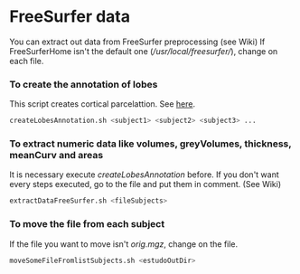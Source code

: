 # FreeSurfer data
You can extract out data from FreeSurfer preprocessing (see Wiki)
If FreeSurferHome isn't the default one (_/usr/local/freesurfer/_), change on each file.


### To create the annotation of lobes 
This script creates cortical parcelattion. See [here](https://surfer.nmr.mgh.harvard.edu/fswiki/CorticalParcellation).
```bash
createLobesAnnotation.sh <subject1> <subject2> <subject3> ...
```

### To extract numeric data like volumes, greyVolumes, thickness, meanCurv and areas
It is necessary execute _createLobesAnnotation_ before.
If you don't want every steps executed, go to the file and put them in comment. (See Wiki)
```bash
extractDataFreeSurfer.sh <fileSubjects>
```

### To move the file from each subject
If the file you want to move isn't _orig.mgz_, change on the file.
```bash
moveSomeFileFromlistSubjects.sh <estudoOutDir>
```

